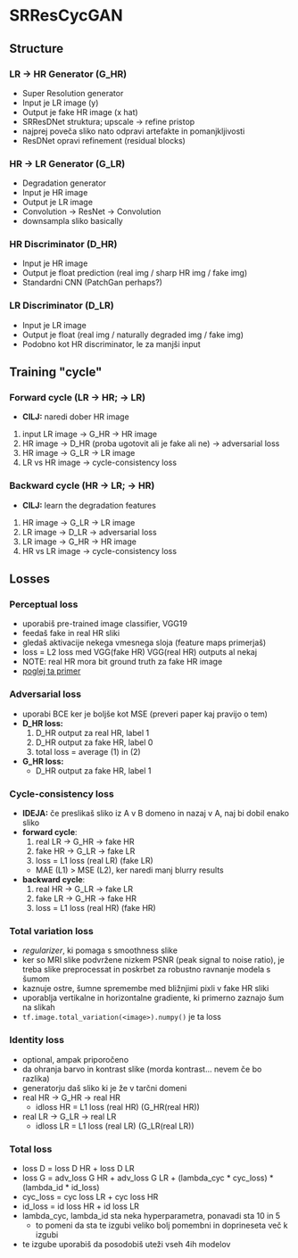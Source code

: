 # SRResCycGAN
## Structure
### LR -> HR Generator (G_HR)
* Super Resolution generator
* Input je LR image (y)
* Output je fake HR image (x hat)
* SRResDNet struktura; upscale -> refine pristop
* najprej poveča sliko nato odpravi artefakte in pomanjkljivosti
* ResDNet opravi refinement (residual blocks)

### HR -> LR Generator (G_LR)
* Degradation generator
* Input je HR image
* Output je LR image
* Convolution -> ResNet -> Convolution
* downsampla sliko basically

### HR Discriminator (D_HR)
* Input je HR image
* Output je float prediction (real img / sharp HR img / fake img)
* Standardni CNN (PatchGan perhaps?)

### LR Discriminator (D_LR)
* Input je LR image
* Output je float (real img / naturally degraded img / fake img)
* Podobno kot HR discriminator, le za manjši input

## Training "cycle"
### Forward cycle (LR -> HR; -> LR)
* **CILJ:** naredi dober HR image
1. input LR image -> G_HR -> HR image
3. HR image -> D_HR (proba ugotovit ali je fake ali ne) -> adversarial loss
5. HR image -> G_LR -> LR image
6. LR vs HR image -> cycle-consistency loss

### Backward cycle (HR -> LR; -> HR)
* **CILJ:** learn the degradation features
1. HR image -> G_LR -> LR image
2. LR image -> D_LR -> adversarial loss
3. LR image -> G_HR -> HR image
4. HR vs LR image -> cycle-consistency loss

## Losses
### Perceptual loss
* uporabiš pre-trained image classifier, VGG19
* feedaš fake in real HR sliki
* gledaš aktivacije nekega vmesnega sloja (feature maps primerjaš)
* loss = L2 loss med VGG(fake HR) VGG(real HR) outputs al nekaj
* NOTE: real HR mora bit ground truth za fake HR image
* [poglej ta primer](https://www.tensorflow.org/tutorials/generative/style_transfer#define_content_and_style_representations)

### Adversarial loss
* uporabi BCE ker je boljše kot MSE (preveri paper kaj pravijo o tem)
* **D_HR loss:**
  1. D_HR output za real HR, label 1
  2. D_HR output za fake HR, label 0
  3. total loss = average (1) in (2)
* **G_HR loss:**
  * D_HR output za fake HR, label 1

### Cycle-consistency loss
* **IDEJA:** če preslikaš sliko iz A v B domeno in nazaj v A, naj bi dobil enako sliko
* **forward cycle**:
  1. real LR -> G_HR -> fake HR
  2. fake HR -> G_LR -> fake LR
  3. loss = L1 loss (real LR) (fake LR)
    * MAE (L1) > MSE (L2), ker naredi manj blurry results
* **backward cycle**:
  1. real HR -> G_LR -> fake LR
  2. fake LR -> G_HR -> fake HR
  3. loss = L1 loss (real HR) (fake HR)

### Total variation loss
* _regularizer_, ki pomaga s smoothness slike
* ker so MRI slike podvržene nizkem PSNR (peak signal to noise ratio), je treba slike preprocessat in poskrbet za robustno ravnanje modela s šumom
* kaznuje ostre, šumne spremembe med bližnjimi pixli v fake HR sliki
* uporablja vertikalne in horizontalne gradiente, ki primerno zaznajo šum na slikah
* `tf.image.total_variation(<image>).numpy()` je ta loss

### Identity loss
* optional, ampak priporočeno
* da ohranja barvo in kontrast slike (morda kontrast... nevem če bo razlika)
* generatorju daš sliko ki je že v tarčni domeni
* real HR -> G_HR -> real HR
  * idloss HR = L1 loss (real HR) (G_HR(real HR))
* real LR -> G_LR -> real LR
  * idloss LR = L1 loss (real LR) (G_LR(real LR))

### Total loss
* loss D = loss D HR + loss D LR
* loss G = adv_loss G HR + adv_loss G LR + (lambda_cyc * cyc_loss) * (lambda_id * id_loss)
* cyc_loss = cyc loss LR + cyc loss HR
* id_loss = id loss HR + id loss LR
* lambda_cyc, lambda_id sta neka hyperparametra, ponavadi sta 10 in 5
  * to pomeni da sta te izgubi veliko bolj pomembni in doprineseta več k izgubi
* te izgube uporabiš da posodobiš uteži vseh 4ih modelov